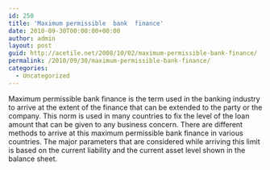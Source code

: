 ```yaml
---
id: 250
title: 'Maximum permissible  bank  finance'
date: 2010-09-30T00:00:00+00:00
author: admin
layout: post
guid: http://acetile.net/2008/10/02/maximum-permissible-bank-finance/
permalink: /2010/09/30/maximum-permissible-bank-finance/
categories:
  - Uncategorized
---
```

Maximum permissible bank finance is the term used in the banking industry to arrive at the extent of the finance that can be extended to the party or the company. This norm is used in many countries to fix the level of the loan amount that can be given to any business concern. There are different methods to arrive at this maximum permissible bank finance in various countries. The major parameters that are considered while arriving this limit is based on the current liability and the current asset level shown in the balance sheet.